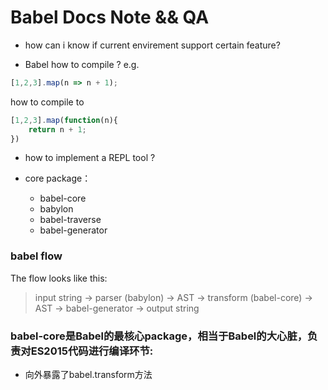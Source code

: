 # Babel Docs Note && QA
- how can i know if current envirement support certain feature?

- Babel how to compile ?
e.g.
```js
[1,2,3].map(n => n + 1);
```
how to compile to
```js
[1,2,3].map(function(n){
    return n + 1;
})
```

- how to implement a REPL tool ?

- core package：
  - babel-core
  - babylon
  - babel-traverse
  - babel-generator



### babel flow
The flow looks like this:
> input string -> parser (babylon) -> AST -> transform (babel-core) -> AST ->  babel-generator -> output string

### babel-core是Babel的最核心package，相当于Babel的大心脏，负责对ES2015代码进行编译环节:
- 向外暴露了babel.transform方法
